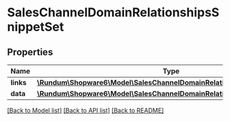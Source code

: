 # SalesChannelDomainRelationshipsSnippetSet

## Properties
Name | Type | Description | Notes
------------ | ------------- | ------------- | -------------
**links** | [**\Rundum\Shopware6\Model\SalesChannelDomainRelationshipsSnippetSetLinks**](SalesChannelDomainRelationshipsSnippetSetLinks.md) |  | [optional] 
**data** | [**\Rundum\Shopware6\Model\SalesChannelDomainRelationshipsSnippetSetData**](SalesChannelDomainRelationshipsSnippetSetData.md) |  | [optional] 

[[Back to Model list]](../../README.md#documentation-for-models) [[Back to API list]](../../README.md#documentation-for-api-endpoints) [[Back to README]](../../README.md)

